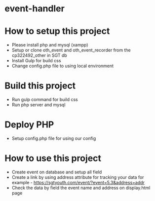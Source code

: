 # event-handler
# How to setup this project
- Please install php and mysql (xampp)
- Setup or clone oth_event and oth_event_recorder from the cp322492_other in SGT db
- Install Gulp for build css
- Change config.php file to using local environment

# Build this project
- Run gulp command for build css
- Run php server and mysql

# Deploy PHP
- Setup config.php file for using our config

# How to use this project
- Create event on database and setup all field
- Create a link by using address attribute for tracking your data for example - https://sgtyouth.com/event/?event=5.3&address=addr
- Check the data by field the event name and address on display.html page